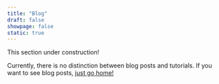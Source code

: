```yaml
---
title: "Blog"
draft: false
showpage: false
static: true
---
```


This section under construction!

Currently, there is no distinction between blog posts and tutorials. If you want to see blog posts, [just go home!](http://www.evocations.info)
